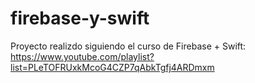 # firebase-y-swift
Proyecto realizdo siguiendo el curso de Firebase + Swift: https://www.youtube.com/playlist?list=PLeTOFRUxkMcoG4CZP7qAbkTgfj4ARDmxm
